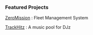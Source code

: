 ### Featured Projects

[ZeroMission](https://zeromission.io/) : Fleet Management System

[TrackHitz](https://trackhitz.com) : A music pool for DJz
